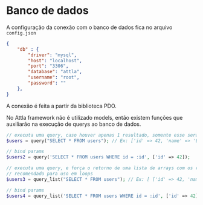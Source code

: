 # Banco de dados

A configuração da conexão com o banco de dados fica no arquivo `config.json`

```json
{
	"db" : {
		"driver": "mysql",
		"host": "localhost",
		"port": "3306",
		"database": "attla",
		"username": "root",
		"password": ""
	},
}
```

A conexão é feita a partir da biblioteca PDO.

No Attla framework não é utilizado models, então existem funções que auxiliarão na execução de querys ao banco de dados.

```php
// executa uma query, caso houver apenas 1 resultado, somente esse sera retornado
$users = query("SELECT * FROM users"); // Ex: ['id' => 42, 'name' => 'Lucas Nicolau']

// bind params
$users2 = query('SELECT * FROM users WHERE id = :id', ['id' => 42]);

// executa uma query, e força o retorno de uma lista de arrays com os resultados
// recomendado para uso em loops
$users3 = query_list("SELECT * FROM users"); // Ex: [ ['id' => 42, 'name' => 'Lucas Nicolau'] ]

// bind params
$users4 = query_list('SELECT * FROM users WHERE id = :id', ['id' => 42]);
```
